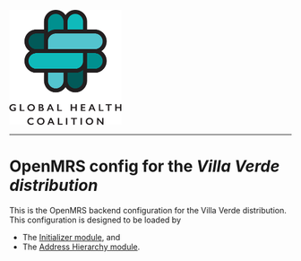 ![alt tag](readme/ghc-logo-200x205.png)

-----

# OpenMRS config for the _Villa Verde distribution_

This is the OpenMRS backend configuration for the Villa Verde distribution.
This configuration is designed to be loaded by
- The [Initializer module](https://github.com/mekomsolutions/openmrs-module-initializer), and
- The [Address Hierarchy module](https://github.com/openmrs/openmrs-module-addresshierarchy).
